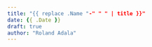 ```yaml
---
title: "{{ replace .Name "-" " " | title }}"
date: {{ .Date }}
draft: true
author: "Roland Adala"
---
```


